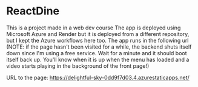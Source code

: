 # ReactDine
This is a project made in a web dev course
The app is deployed using Microsoft Azure and Render but
it is deployed from a different repository, but I kept the
Azure workflows here too. The app runs in the following url
(NOTE: if the page hasn't been visited for a while, the backend
shuts itself down since I'm using a free service. Wait for a minute
and it should boot itself back up. You'll know when it is up 
when the menu has loaded and a video starts playing in the background
of the front page!)

URL to the page: https://delightful-sky-0dd9f7d03.4.azurestaticapps.net/

